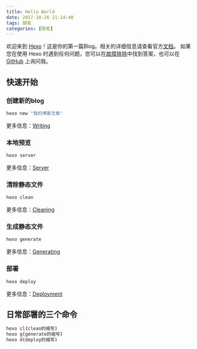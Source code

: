 ```yaml
---
title: Hello World
date: 2017-10-26 21:14:40
tags: 随笔
categories: [随笔]
---
```


欢迎来到 [Hexo](https://hexo.io/)！这是你的第一篇Blog。相关的详细信息请查看官方[文档](https://hexo.io/docs/)。
如果您在使用 Hexo 时遇到任何问题，您可以在[故障排除](https://hexo.io/docs/troubleshooting.html)中找到答案，也可以在 [GitHub](https://github.com/hexojs/hexo/issues) 上询问我。

<!-- more -->

## 快速开始

### 创建新的blog

```bash
hexo new "我的博客文章"
```

更多信息：[Writing](https://hexo.io/zh-cn/docs/commands.html#new)

### 本地预览

```bash
hexo server
```

更多信息：[Server](https://hexo.io/zh-cn/docs/commands.html#server)

### 清除静态文件

```bash
hexo clean
```

更多信息：[Cleaning](https://hexo.io/zh-cn/docs/commands.html#clean)

### 生成静态文件

```bash
hexo generate
```

更多信息：[Generating](https://hexo.io/zh-cn/docs/commands.html#generate)

### 部署

```bash
hexo deploy
```

更多信息：[Deployment](https://hexo.io/zh-cn/docs/commands.html#deploy)

## 日常部署的三个命令

```bash
hexo cl(clean的缩写)
hexo g(generate的缩写)
hexo d(deploy的缩写)
```
